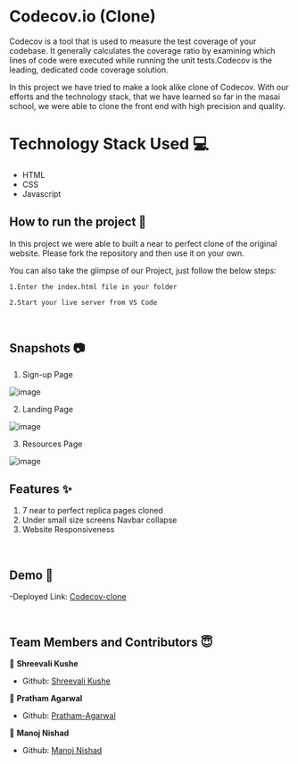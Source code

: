 # Codecov.io (Clone)

<p>Codecov is a tool that is used to measure the test coverage of your codebase. It generally calculates the coverage ratio by examining which lines of code were executed while running the unit tests.Codecov is the leading, dedicated code coverage solution.</p>
  
  <p>In this project we have tried to make a look alike clone of Codecov. With our efforts and the technology stack, that we have learned so far in the masai school, we were able to clone the front end with high precision and quality. </p>
  
  # Technology Stack Used 💻
- HTML
- CSS
- Javascript

## How to run the project 📑

In this project we were able to built a near to perfect clone of the original website. Please fork the repository and then use it on your own.

You can also take the glimpse of our Project, just follow the below steps:

    1.Enter the index.html file in your folder

    2.Start your live server from VS Code

<br>

## Snapshots 📷

1. Sign-up Page

  ![image](https://github.com/shreevalikushe/Codecov_Clone/blob/master/images/Sign-up.png)
  
2. Landing Page

  ![image](https://github.com/shreevalikushe/Codecov_Clone/blob/master/images/Landing%20Page.png)
  
3. Resources Page

  ![image](https://github.com/shreevalikushe/Codecov_Clone/blob/master/images/Resources.png)
  
## Features ✨

1. 7 near to perfect replica pages cloned
2. Under small size screens Navbar collapse
3. Website Responsiveness
<br/>

## Demo 🎥

-Deployed Link: [Codecov-clone](https://codecov-clone-website.netlify.app/)


<br/>

## Team Members and Contributors 😇

👤 **Shreevali Kushe**

- Github: [Shreevali Kushe](https://github.com/shreevalikushe)

👤 **Pratham Agarwal**

- Github: [Pratham-Agarwal](https://github.com/pratham2002)

👤 **Manoj Nishad**

- Github: [Manoj Nishad](https://github.com/amnishad0512)

